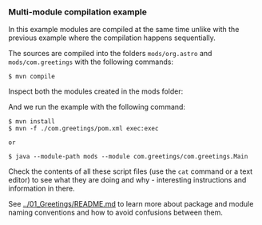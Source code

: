### Multi-module compilation example

In this example modules are compiled at the same time unlike with the previous example where the compilation happens sequentially.

The sources are compiled into the folders `mods/org.astro` and `mods/com.greetings` with the following commands:

    $ mvn compile

Inspect both the modules created in the mods folder:

    
And we run the example with the following command:
    
    $ mvn install
    $ mvn -f ./com.greetings/pom.xml exec:exec

    or 

    $ java --module-path mods --module com.greetings/com.greetings.Main
    
Check the contents of all these script files (use the `cat` command or a text editor) to see what they are doing and why - interesting instructions and information in there.

See [../01_Greetings/README.md](../01_Greetings/README.md) to learn more about package and module naming conventions and how to avoid confusions between them.
